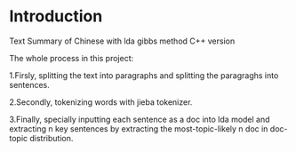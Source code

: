 # Introduction
Text Summary of Chinese with lda gibbs method C++ version

The whole process in this project:

1.Firsly, splitting the text into paragraphs and splitting the paragraghs into sentences.

2.Secondly, tokenizing words with jieba tokenizer.

3.Finally, specially inputting each sentence as a doc into lda model and extracting n key sentences by extracting the most-topic-likely n doc in doc-topic distribution.
